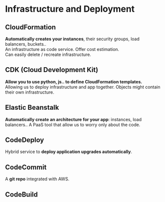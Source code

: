 # Infrastructure and Deployment

## CloudFormation

**Automatically creates your instances**, their security groups, load balancers, buckets..  
An infrastructure as code service. Offer cost estimation.  
Can easily delete / recreate infrastructure.

## CDK (Cloud Development Kit)

**Allow you to use python, js.. to define CloudFormation templates.**  
Allowing us to deploy infrastructure and app together. Objects might contain their own infrastructure.

## Elastic Beanstalk

**Automatically create an architecture for your app**: instances, load balancers..
A PaaS tool that allow us to worry only about the code.

## CodeDeploy

Hybrid service to **deploy application upgrades automatically**.

## CodeCommit

A **git repo** integrated with AWS.

## CodeBuild
